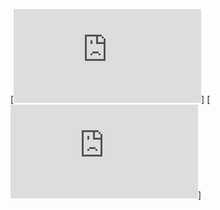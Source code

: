 
[![My Stats](https://github-stats-evirunurm.vercel.app/api/stats.js?username=evirunurm)]
 [![My languages](https://github-stats-evirunurm.vercel.app/api/languages.js?username=permin0ff)]
